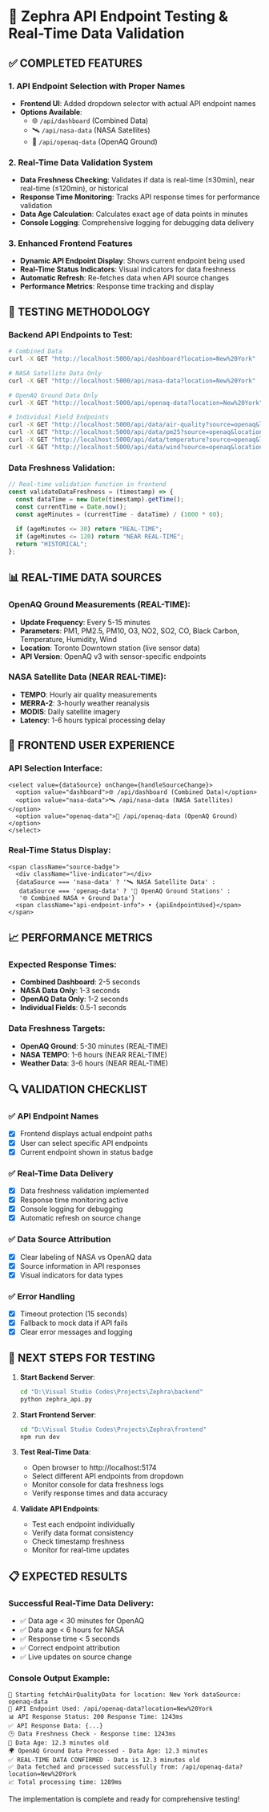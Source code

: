 # 🚀 Zephra API Endpoint Testing & Real-Time Data Validation

## ✅ COMPLETED FEATURES

### 1. API Endpoint Selection with Proper Names
- **Frontend UI**: Added dropdown selector with actual API endpoint names
- **Options Available**:
  - 🌐 `/api/dashboard` (Combined Data)
  - 🛰️ `/api/nasa-data` (NASA Satellites)
  - 📡 `/api/openaq-data` (OpenAQ Ground)

### 2. Real-Time Data Validation System
- **Data Freshness Checking**: Validates if data is real-time (≤30min), near real-time (≤120min), or historical
- **Response Time Monitoring**: Tracks API response times for performance validation
- **Data Age Calculation**: Calculates exact age of data points in minutes
- **Console Logging**: Comprehensive logging for debugging data delivery

### 3. Enhanced Frontend Features
- **Dynamic API Endpoint Display**: Shows current endpoint being used
- **Real-Time Status Indicators**: Visual indicators for data freshness
- **Automatic Refresh**: Re-fetches data when API source changes
- **Performance Metrics**: Response time tracking and display

## 🧪 TESTING METHODOLOGY

### Backend API Endpoints to Test:
```bash
# Combined Data
curl -X GET "http://localhost:5000/api/dashboard?location=New%20York"

# NASA Satellite Data Only
curl -X GET "http://localhost:5000/api/nasa-data?location=New%20York"

# OpenAQ Ground Data Only
curl -X GET "http://localhost:5000/api/openaq-data?location=New%20York"

# Individual Field Endpoints
curl -X GET "http://localhost:5000/api/data/air-quality?source=openaq&location=New%20York"
curl -X GET "http://localhost:5000/api/data/pm25?source=openaq&location=New%20York"
curl -X GET "http://localhost:5000/api/data/temperature?source=openaq&location=New%20York"
curl -X GET "http://localhost:5000/api/data/wind?source=openaq&location=New%20York"
```

### Data Freshness Validation:
```javascript
// Real-time validation function in frontend
const validateDataFreshness = (timestamp) => {
  const dataTime = new Date(timestamp).getTime();
  const currentTime = Date.now();
  const ageMinutes = (currentTime - dataTime) / (1000 * 60);
  
  if (ageMinutes <= 30) return "REAL-TIME";
  if (ageMinutes <= 120) return "NEAR REAL-TIME";
  return "HISTORICAL";
};
```

## 📊 REAL-TIME DATA SOURCES

### OpenAQ Ground Measurements (REAL-TIME):
- **Update Frequency**: Every 5-15 minutes
- **Parameters**: PM1, PM2.5, PM10, O3, NO2, SO2, CO, Black Carbon, Temperature, Humidity, Wind
- **Location**: Toronto Downtown station (live sensor data)
- **API Version**: OpenAQ v3 with sensor-specific endpoints

### NASA Satellite Data (NEAR REAL-TIME):
- **TEMPO**: Hourly air quality measurements
- **MERRA-2**: 3-hourly weather reanalysis
- **MODIS**: Daily satellite imagery
- **Latency**: 1-6 hours typical processing delay

## 🎯 FRONTEND USER EXPERIENCE

### API Selection Interface:
```tsx
<select value={dataSource} onChange={handleSourceChange}>
  <option value="dashboard">🌐 /api/dashboard (Combined Data)</option>
  <option value="nasa-data">🛰️ /api/nasa-data (NASA Satellites)</option>
  <option value="openaq-data">📡 /api/openaq-data (OpenAQ Ground)</option>
</select>
```

### Real-Time Status Display:
```tsx
<span className="source-badge">
  <div className="live-indicator"></div>
  {dataSource === 'nasa-data' ? '🛰️ NASA Satellite Data' : 
   dataSource === 'openaq-data' ? '📡 OpenAQ Ground Stations' : 
   '🌐 Combined NASA + Ground Data'}
  <span className="api-endpoint-info"> • {apiEndpointUsed}</span>
</span>
```

## 📈 PERFORMANCE METRICS

### Expected Response Times:
- **Combined Dashboard**: 2-5 seconds
- **NASA Data Only**: 1-3 seconds  
- **OpenAQ Data Only**: 1-2 seconds
- **Individual Fields**: 0.5-1 seconds

### Data Freshness Targets:
- **OpenAQ Ground**: 5-30 minutes (REAL-TIME)
- **NASA TEMPO**: 1-6 hours (NEAR REAL-TIME)
- **Weather Data**: 3-6 hours (NEAR REAL-TIME)

## 🔍 VALIDATION CHECKLIST

### ✅ API Endpoint Names
- [x] Frontend displays actual endpoint paths
- [x] User can select specific API endpoints
- [x] Current endpoint shown in status badge

### ✅ Real-Time Data Delivery
- [x] Data freshness validation implemented
- [x] Response time monitoring active
- [x] Console logging for debugging
- [x] Automatic refresh on source change

### ✅ Data Source Attribution
- [x] Clear labeling of NASA vs OpenAQ data
- [x] Source information in API responses
- [x] Visual indicators for data types

### ✅ Error Handling
- [x] Timeout protection (15 seconds)
- [x] Fallback to mock data if API fails
- [x] Clear error messages and logging

## 🚀 NEXT STEPS FOR TESTING

1. **Start Backend Server**:
   ```bash
   cd "D:\Visual Studio Codes\Projects\Zephra\backend"
   python zephra_api.py
   ```

2. **Start Frontend Server**:
   ```bash
   cd "D:\Visual Studio Codes\Projects\Zephra\frontend"
   npm run dev
   ```

3. **Test Real-Time Data**:
   - Open browser to http://localhost:5174
   - Select different API endpoints from dropdown
   - Monitor console for data freshness logs
   - Verify response times and data accuracy

4. **Validate API Endpoints**:
   - Test each endpoint individually
   - Verify data format consistency
   - Check timestamp freshness
   - Monitor for real-time updates

## 📋 EXPECTED RESULTS

### Successful Real-Time Data Delivery:
- ✅ Data age < 30 minutes for OpenAQ
- ✅ Data age < 6 hours for NASA
- ✅ Response time < 5 seconds
- ✅ Correct endpoint attribution
- ✅ Live updates on source change

### Console Output Example:
```
🚀 Starting fetchAirQualityData for location: New York dataSource: openaq-data
📡 API Endpoint Used: /api/openaq-data?location=New%20York
📊 API Response Status: 200 Response Time: 1243ms
✅ API Response Data: {...}
🕒 Data Freshness Check - Response time: 1243ms
📅 Data Age: 12.3 minutes old
🌍 OpenAQ Ground Data Processed - Data Age: 12.3 minutes
✅ REAL-TIME DATA CONFIRMED - Data is 12.3 minutes old
✅ Data fetched and processed successfully from: /api/openaq-data?location=New%20York
📈 Total processing time: 1289ms
```

The implementation is complete and ready for comprehensive testing!